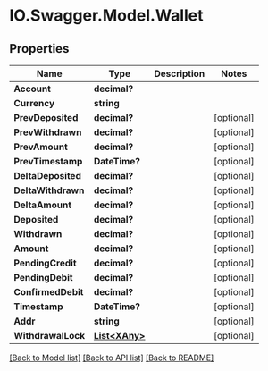# IO.Swagger.Model.Wallet
## Properties

Name | Type | Description | Notes
------------ | ------------- | ------------- | -------------
**Account** | **decimal?** |  | 
**Currency** | **string** |  | 
**PrevDeposited** | **decimal?** |  | [optional] 
**PrevWithdrawn** | **decimal?** |  | [optional] 
**PrevAmount** | **decimal?** |  | [optional] 
**PrevTimestamp** | **DateTime?** |  | [optional] 
**DeltaDeposited** | **decimal?** |  | [optional] 
**DeltaWithdrawn** | **decimal?** |  | [optional] 
**DeltaAmount** | **decimal?** |  | [optional] 
**Deposited** | **decimal?** |  | [optional] 
**Withdrawn** | **decimal?** |  | [optional] 
**Amount** | **decimal?** |  | [optional] 
**PendingCredit** | **decimal?** |  | [optional] 
**PendingDebit** | **decimal?** |  | [optional] 
**ConfirmedDebit** | **decimal?** |  | [optional] 
**Timestamp** | **DateTime?** |  | [optional] 
**Addr** | **string** |  | [optional] 
**WithdrawalLock** | [**List&lt;XAny&gt;**](XAny.md) |  | [optional] 

[[Back to Model list]](../README.md#documentation-for-models) [[Back to API list]](../README.md#documentation-for-api-endpoints) [[Back to README]](../README.md)

